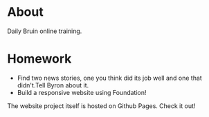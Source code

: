 # About 

Daily Bruin online training.

# Homework 

- Find two news stories, one you think did its job well and one that didn't.Tell Byron about it. 
- Build a responsive website using Foundation!

The website project itself is hosted on Github Pages. Check it out!
